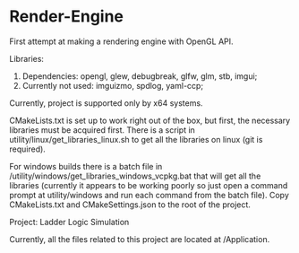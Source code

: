 # Render-Engine

First attempt at making a rendering engine with OpenGL API.

Libraries:

1. Dependencies: opengl, glew, debugbreak, glfw, glm, stb, imgui;
2. Currently not used: imguizmo, spdlog, yaml-ccp;

Currently, project is supported only by x64 systems.

CMakeLists.txt is set up to work right out of the box, but first, the necessary libraries must be acquired first. There
is a script in utility/linux/get_libraries_linux.sh to get all the libraries on linux (git is required).

For windows builds there is a batch file in /utility/windows/get_libraries_windows_vcpkg.bat that will get all the
libraries (currently it appears to be working poorly so just open a command prompt at utility/windows and run each
command from the batch file). Copy CMakeLists.txt and CMakeSettings.json to the root of the project.

Project: Ladder Logic Simulation

Currently, all the files related to this project are located at /Application.
